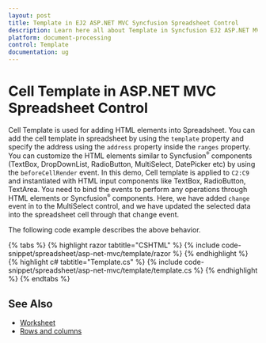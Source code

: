 ```yaml
---
layout: post
title: Template in EJ2 ASP.NET MVC Syncfusion Spreadsheet Control
description: Learn here all about Template in Syncfusion EJ2 ASP.NET MVC Spreadsheet Control of Syncfusion Essential JS 2 and more.
platform: document-processing
control: Template
documentation: ug
---
```



# Cell Template in ASP.NET MVC Spreadsheet Control

Cell Template is used for adding HTML elements into Spreadsheet. You can add the cell template in spreadsheet by using the `template` property and specify the address using the `address` property inside the `ranges` property. You can customize the HTML elements similar to Syncfusion<sup style="font-size:70%">&reg;</sup> components (TextBox, DropDownList, RadioButton, MultiSelect, DatePicker etc) by using the `beforeCellRender` event. In this demo, Cell template is applied to `C2:C9` and instantiated with HTML input components like TextBox, RadioButton, TextArea. You need to bind the events to perform any operations through HTML elements or Syncfusion<sup style="font-size:70%">&reg;</sup> components. Here, we have added `change` event in to the MultiSelect control, and we have updated the selected data into the spreadsheet cell through that change event.

The following code example describes the above behavior.

{% tabs %}
{% highlight razor tabtitle="CSHTML" %}
{% include code-snippet/spreadsheet/asp-net-mvc/template/razor %}
{% endhighlight %}
{% highlight c# tabtitle="Template.cs" %}
{% include code-snippet/spreadsheet/asp-net-mvc/template/template.cs %}
{% endhighlight %}
{% endtabs %}



## See Also

* [Worksheet](./worksheet)
* [Rows and columns](./rows-and-columns)